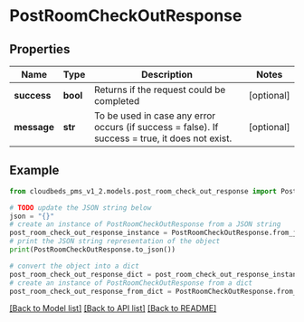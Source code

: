 # PostRoomCheckOutResponse


## Properties

Name | Type | Description | Notes
------------ | ------------- | ------------- | -------------
**success** | **bool** | Returns if the request could be completed | [optional] 
**message** | **str** | To be used in case any error occurs (if success &#x3D; false). If success &#x3D; true, it does not exist. | [optional] 

## Example

```python
from cloudbeds_pms_v1_2.models.post_room_check_out_response import PostRoomCheckOutResponse

# TODO update the JSON string below
json = "{}"
# create an instance of PostRoomCheckOutResponse from a JSON string
post_room_check_out_response_instance = PostRoomCheckOutResponse.from_json(json)
# print the JSON string representation of the object
print(PostRoomCheckOutResponse.to_json())

# convert the object into a dict
post_room_check_out_response_dict = post_room_check_out_response_instance.to_dict()
# create an instance of PostRoomCheckOutResponse from a dict
post_room_check_out_response_from_dict = PostRoomCheckOutResponse.from_dict(post_room_check_out_response_dict)
```
[[Back to Model list]](../README.md#documentation-for-models) [[Back to API list]](../README.md#documentation-for-api-endpoints) [[Back to README]](../README.md)


